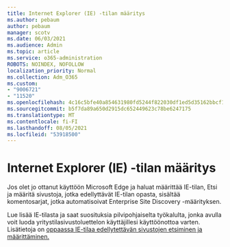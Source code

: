 ```yaml
---
title: Internet Explorer (IE) -tilan määritys
ms.author: pebaum
author: pebaum
manager: scotv
ms.date: 06/03/2021
ms.audience: Admin
ms.topic: article
ms.service: o365-administration
ROBOTS: NOINDEX, NOFOLLOW
localization_priority: Normal
ms.collection: Adm_O365
ms.custom:
- "9006721"
- "11520"
ms.openlocfilehash: 4c16c5bfe40a854631980fd5244f822030df1ed5d35162bbcf19e4e989610ce3
ms.sourcegitcommit: b5f7da89a650d2915dc652449623c78be6247175
ms.translationtype: MT
ms.contentlocale: fi-FI
ms.lasthandoff: 08/05/2021
ms.locfileid: "53918500"
---
```

# <a name="internet-explorer-ie-mode-configuration"></a>Internet Explorer (IE) -tilan määritys

Jos olet jo ottanut käyttöön Microsoft Edge ja haluat määrittää IE-tilan, Etsi ja määritä sivustoja, jotka edellyttävät IE-tilan opasta, sisältää komentosarjat, jotka automatisoivat Enterprise Site Discovery -määrityksen. 

Lue lisää IE-tilasta ja saat suosituksia pilvipohjaiselta työkalulta, jonka avulla voit luoda yritystilasivustoluettelon käyttäjillesi käyttöönottoa varten. Lisätietoja on [oppaassa IE-tilaa edellytettävän sivustojen etsiminen ja määrittäminen.](https://admin.microsoft.com/AdminPortal/Home?#/modernonboarding/configureiemode)